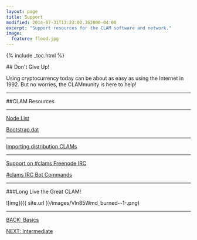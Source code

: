 ```yaml
---
layout: page
title: Support
modified: 2014-07-31T13:23:02.362000-04:00
excerpt: "Support resources for the CLAM software and network."
image:
  feature: flood.jpg
---
```


{% include _toc.html %}

##<i class="fa fa-wheelchair fa-5x"></i> Don't Give Up!

Using cryptocurrency today can be about as easy as using the Internet in 1992. But no worries, the CLAMmunity is here to help!

---

##CLAM Resources

---

<div><a markdown="0" href="http://blocktree.io/peers/CLAM/" class="btn" target="_blank"><i class="fa fa-cloud"></i> Node List</a>

<a markdown="0" href="https://bitcointalk.org/index.php?topic=623147.msg9772191#msg9772191" class="btn" target="_blank"><i class="fa fa-cloud"></i> Bootstrap.dat</a></div>

---

<a markdown="0" href="{{ site.url }}/intermediate/import" class="btn"><i class="fa fa-cloud"></i> Importing distribution CLAMs</a>

---

<div><a markdown="0" href="{{ site.url }}/intermediate/clams-channel" class="btn"><i class="fa fa-cloud"></i> Support on #clams Freenode IRC</a>

<a markdown="0" href="{{ site.url }}/intermediate/ircbot" class="btn"><i class="fa fa-cloud"></i> #clams IRC Bot Commands</a></div>

---

###Long Live the Great CLAM!

![img]({{ site.url }}/images/Vln85Wmd_burned--1-.png)

---

<div><a markdown="0" href="{{ site.url }}/advanced" class="btn">BACK: Basics</a>

<a markdown="0" href="{{ site.url }}/intermediate" class="btn">NEXT: Intermediate</a></div>
